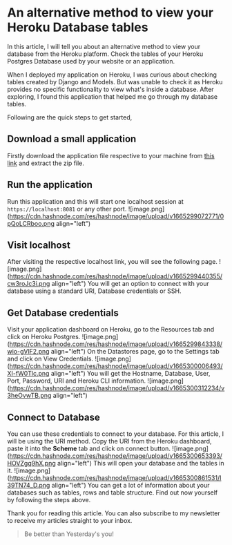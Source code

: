 # An alternative method to view your Heroku Database tables

In this article, I will tell you about an alternative method to view your database from the Heroku platform. Check the tables of your Heroku Postgres Database used by your website or an application.

When I deployed my application on Heroku, I was curious about checking tables created by Django and Models. But was unable to check it as Heroku provides no specific functionality to view what's inside a database. After exploring, I found this application that helped me go through my database tables. 

Following are the quick steps to get started,

## Download a small application
Firstly download the application file respective to your machine from [this link](https://github.com/sosedoff/pgweb/releases/tag/v0.11.12) and extract the zip file.

## Run the application 
Run this application and this will start one localhost session at ```https://localhost:8081``` or any other port.
![image.png](https://cdn.hashnode.com/res/hashnode/image/upload/v1665299072771/0pQoLCRboo.png align="left")

## Visit localhost
After visiting the respective localhost link, you will see the following page.
![image.png](https://cdn.hashnode.com/res/hashnode/image/upload/v1665299440355/cw3roJc3i.png align="left")
You will get an option to connect with your database using a standard URI, Database credentials or SSH.

## Get Database credentials
Visit your application dashboard on Heroku, go to the Resources tab and click on Heroku Postgres.
![image.png](https://cdn.hashnode.com/res/hashnode/image/upload/v1665299843338/wio-gVlF2.png align="left")
On the Datastores page, go to the Settings tab and click on View Credentials.
![image.png](https://cdn.hashnode.com/res/hashnode/image/upload/v1665300006493/XI-fW0Tlc.png align="left")
You will get the Hostname, Database, User, Port, Password, URI and Heroku CLI information.
![image.png](https://cdn.hashnode.com/res/hashnode/image/upload/v1665300312234/v3heOvwTB.png align="left")


## Connect to Database
You can use these credentials to connect to your database. For this article, I will be using the URI method. Copy the URI from the Heroku dashboard, paste it into the **Scheme** tab and click on connect button.
![image.png](https://cdn.hashnode.com/res/hashnode/image/upload/v1665300653393/HOVZgq9hX.png align="left")
This will open your database and the tables in it.
![image.png](https://cdn.hashnode.com/res/hashnode/image/upload/v1665300861531/I39TN74_D.png align="left")
You can get a lot of information about your databases such as tables, rows and table structure. Find out now yourself by following the steps above.

Thank you for reading this article. You can also subscribe to my newsletter to receive my articles straight to your inbox.

> Be better than Yesterday's you!







